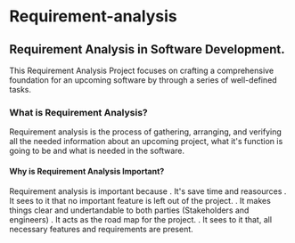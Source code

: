# Requirement-analysis
## Requirement Analysis in Software Development.
This Requirement Analysis Project focuses on crafting a comprehensive foundation for an upcoming software by through a series of well-defined tasks.
### What is Requirement Analysis?
Requirement analysis is the process of gathering, arranging, and verifying all the needed information about an upcoming project, what it's function is going to be and what is needed in the software. 
#### Why is Requirement Analysis Important?
Requirement analysis is important because 
. It's save time and reasources 
. It sees to it that no important feature is left out of the project.
. It makes things clear and undertandable to both parties (Stakeholders and engineers)
. It acts as the road map for the project.
. It sees to it that, all necessary features and requirements are present.
